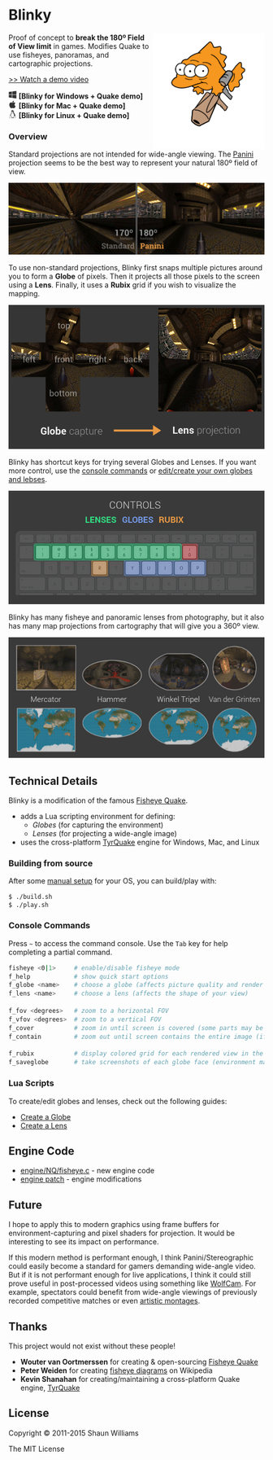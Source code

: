 # Blinky

<img src="readme-img/blinky-rocket.png" align="right" width="220px"/>

Proof of concept to __break the 180º Field of View limit__ in games.
Modifies Quake to use fisheyes, panoramas, and cartographic projections.

[>> Watch a demo video](http://youtu.be/jQOJ3yCK8pI)

<img src="readme-img/windows.png" height="16px"> __[Blinky for Windows + Quake demo]__  
<img src="readme-img/apple.png"   height="16px"> __[Blinky for Mac + Quake demo]__  
<img src="readme-img/linux.png"   height="16px"> __[Blinky for Linux + Quake demo]__

### Overview

Standard projections are not intended for wide-angle viewing.  The [Panini]
projection seems to be the best way to represent your natural 180º field of
view.

![old-and-new](readme-img/old-and-new.jpg)

To use non-standard projections, Blinky first snaps multiple pictures around
you to form a __Globe__ of pixels.  Then it projects all those pixels to the
screen using a __Lens__.  Finally, it uses a __Rubix__ grid if you wish to
visualize the mapping.

![map](readme-img/map.gif)

Blinky has shortcut keys for trying several Globes and Lenses.  If you want
more control, use the [console commands](#console-commands) or [edit/create
your own globes and lebses](#lua-scripts).

![keys](readme-img/keys.png)

Blinky has many fisheye and panoramic lenses from photography, but it also has
many map projections from cartography that will give you a 360º view.

![worlds](readme-img/worlds.jpg)

## Technical Details

Blinky is a modification of the famous [Fisheye Quake].

- adds a Lua scripting environment for defining:
  - _Globes_ (for capturing the environment)
  - _Lenses_ (for projecting a wide-angle image)
- uses the cross-platform [TyrQuake] engine for Windows, Mac, and Linux

### Building from source

After some [manual setup](BUILDING.md) for your OS, you can build/play with:

```
$ ./build.sh
$ ./play.sh
```

### Console Commands

Press `~` to access the command console.  Use the `Tab` key for help completing
a partial command.

```sh
fisheye <0|1>     # enable/disable fisheye mode
f_help            # show quick start options
f_globe <name>    # choose a globe (affects picture quality and render speed)
f_lens <name>     # choose a lens (affects the shape of your view)

f_fov <degrees>   # zoom to a horizontal FOV
f_vfov <degrees>  # zoom to a vertical FOV
f_cover           # zoom in until screen is covered (some parts may be hidden)
f_contain         # zoom out until screen contains the entire image (if possible)

f_rubix           # display colored grid for each rendered view in the globe
f_saveglobe       # take screenshots of each globe face (environment map)
```

### Lua Scripts

To create/edit globes and lenses, check out the following guides:

- [Create a Globe](game/lua-scripts/globes)
- [Create a Lens](game/lua-scripts/lenses)

## Engine Code

- [engine/NQ/fisheye.c](engine/NQ/fisheye.c) - new engine code
- [engine patch](engine/fisheye.patch) - engine modifications

## Future

I hope to apply this to modern graphics using frame buffers for
environment-capturing and pixel shaders for projection.  It would be
interesting to see its impact on performance.

If this modern method is performant enough, I think Panini/Stereographic could
easily become a standard for gamers demanding wide-angle video.  But if it is
not performant enough for live applications, I think it could still prove
useful in post-processed videos using something like [WolfCam].  For example,
spectators could benefit from wide-angle viewings of previously recorded
competitive matches or even [artistic montages].

## Thanks

This project would not exist without these people!

- __Wouter van Oortmerssen__ for creating & open-sourcing [Fisheye Quake]
- __Peter Weiden__ for creating [fisheye diagrams] on Wikipedia
- __Kevin Shanahan__ for creating/maintaining a cross-platform Quake engine, [TyrQuake]

## License

Copyright © 2011-2015 Shaun Williams

The MIT License



[Fisheye Quake]:http://strlen.com/gfxengine/fisheyequake/
[TyrQuake]:http://disenchant.net/tyrquake/
[Panini]: http://tksharpless.net/vedutismo/Pannini/
[Quincuncial]:http://en.wikipedia.org/wiki/Peirce_quincuncial_projection
[artistic montages]:http://youtu.be/-T6IAHWMd2I
[WolfCam]:http://www.wolfcamql.fr/en
[Download for Windows]:https://github.com/shaunlebron/blinky/releases/download/1.2/blinky-1.2-windows.zip
[fisheye diagrams]:http://en.wikipedia.org/wiki/Fisheye_lens#Mapping_function

